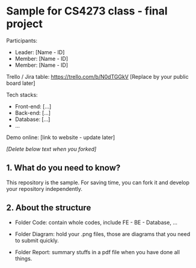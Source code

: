# Sample for CS4273 class - final project

Participants:

- Leader: [Name - ID]
- Member: [Name - ID]
- Member: [Name - ID]


Trello / Jira table: https://trello.com/b/N0dTGGkV [Replace by your public board later]

Tech stacks:

- Front-end: [...]
- Back-end: [...]
- Database: [...]
- ...

Demo online: [link to website - update later]

*[Delete below text when you forked]*

## 1. What do you need to know?

This repository is the sample. For saving time, you can fork it and develop your repository independently.

## 2. About the structure

- Folder Code: contain whole codes, include FE - BE - Database, ...

- Folder Diagram: hold your .png files, those are diagrams that you need to submit quickly.

- Folder Report: summary stuffs in a pdf file when you have done all things.
